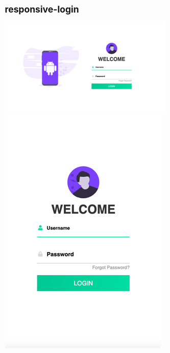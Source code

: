 # responsive-login

![screenshot](Loginform/img/screenshot.png)
![screenshot](Loginform/img/screenshottwo.png)
